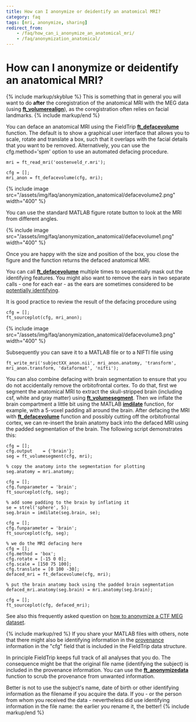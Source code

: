 ```yaml
---
title: How can I anonymize or deidentify an anatomical MRI?
category: faq
tags: [mri, anonymize, sharing]
redirect_from:
    - /faq/how_can_i_anonymize_an_anatomical_mri/
    - /faq/anonymization_anatomical/
---
```


# How can I anonymize or deidentify an anatomical MRI?

{% include markup/skyblue %}
This is something that in general you will want to do **after** the coregistration of the anatomical MRI with the MEG data (using **[ft_volumerealign](/reference/ft_volumerealign)**), as the coregistration often relies on facial landmarks.
{% include markup/end %}

You can deface an anatomical MRI using the FieldTrip **[ft_defacevolume](/reference/ft_defacevolume)** function. The default is to show a graphical user interface that allows you to scale, rotate and translate a box, such that it overlaps with the facial details that you want to be removed. Alternatively, you can use the cfg.method='spm' option to use an automated defacing procedure.

    mri = ft_read_mri('oostenveld_r.mri');

    cfg = [];
    mri_anon = ft_defacevolume(cfg, mri);

{% include image src="/assets/img/faq/anonymization_anatomical/defacevolume2.png" width="400" %}

You can use the standard MATLAB figure rotate button to look at the MRI from different angles.

{% include image src="/assets/img/faq/anonymization_anatomical/defacevolume1.png" width="400" %}

Once you are happy with the size and position of the box, you close the figure and the function returns the defaced anatomical MRI.

You can call **[ft_defacevolume](/reference/ft_defacevolume)** multiple times to sequentially mask out the identifying features. You might also want to remove the ears in two separate calls - one for each ear - as the ears are sometimes considered to be [potentially identifying](http://www.wired.com/2010/11/ears-biometric-identification).

It is good practice to review the result of the defacing procedure using

    cfg = [];
    ft_sourceplot(cfg, mri_anon);

{% include image src="/assets/img/faq/anonymization_anatomical/defacevolume3.png" width="400" %}

Subsequently you can save it to a MATLAB file or to a NIFTI file using

    ft_write_mri('subjectXX_anon.nii', mri_anon.anatomy, 'transform', mri_anon.transform, 'dataformat', 'nifti');

You can also combine defacing with brain segmentation to ensure that you do not accidentally remove the orbitofrontal cortex. To do that, first we segment the anatomical MRI to extract the skull-stripped brain (including csf, white and gray matter) using **[ft_volumesegment](/reference/ft_volumesegment)**. Then we inflate the brain compartment a little bit using the MATLAB **[imdilate](https://nl.mathworks.com/help/images/ref/imdilate.html)** function, for example, with a 5-voxel padding all around the brain. After defacing the MRI with **[ft_defacevolume](/reference/ft_defacevolume)** function and possibly cutting off the orbitofrontal cortex, we can re-insert the brain anatomy back into the defaced MRI using the padded segmentation of the brain. The following script demonstrates this:

    cfg = [];
    cfg.output    = {'brain'};
    seg = ft_volumesegment(cfg, mri);

    % copy the anatomy into the segmentation for plotting
    seg.anatomy = mri.anatomy;

    cfg = [];
    cfg.funparameter = 'brain';
    ft_sourceplot(cfg, seg);

    % add some padding to the brain by inflating it
    se = strel('sphere', 5);
    seg.brain = imdilate(seg.brain, se);

    cfg = [];
    cfg.funparameter = 'brain';
    ft_sourceplot(cfg, seg);

    % we do the MRI defacing here
    cfg = [];
    cfg.method = 'box';
    cfg.rotate = [-15 0 0];
    cfg.scale = [150 75 100];
    cfg.translate = [0 100 -30];
    defaced_mri = ft_defacevolume(cfg, mri);

    % put the brain anatomy back using the padded brain segmentation
    defaced_mri.anatomy(seg.brain) = mri.anatomy(seg.brain);

    cfg = [];
    ft_sourceplot(cfg, defaced_mri);


See also this frequently asked question on [how to anonymize a CTF MEG dataset](/faq/how_can_i_anonymize_a_ctf_dataset).

{% include markup/red %}
If you share your MATLAB files with others, note that there might also be identifying information in the [provenance](https://en.wikipedia.org/wiki/Provenance) information in the "cfg" field that is included in the FieldTrip data structure.

In principle FieldTrip keeps full track of all analyses that you do. The consequence might be that the original file name (identifying the subject) is included in the provenance information. You can use the **[ft_anonymizedata](/reference/ft_anonymizedata)** function to scrub the provenance from unwanted information.

Better is not to use the subject's name, date of birth or other identifying information as the filename if you acquire the data. If you - or the person from whom you received the data - nevertheless did use identifying information in the file name: the earlier you rename it, the better!
{% include markup/end %}

